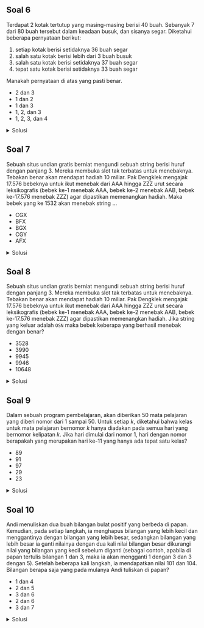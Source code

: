 ## Soal 6

Terdapat 2 kotak tertutup yang masing-masing berisi 40 buah. Sebanyak 7 dari 80
buah tersebut dalam keadaan busuk, dan sisanya segar. Diketahui beberapa
pernyataan berikut:

1. setiap kotak berisi setidaknya 36 buah segar
2. salah satu kotak berisi lebih dari 3 buah busuk
3. salah satu kotak berisi setidaknya 37 buah segar
4. tepat satu kotak berisi setidaknya 33 buah segar

Manakah pernyataan di atas yang pasti benar.

- 2 dan 3
- 1 dan 2
- 1 dan 3
- 1, 2, dan 3
- 1, 2, 3, dan 4

<details><summary>Solusi</summary>

Pada prinsip _Pegeon hole_, apabila ada $n+1$ merpati dan hanya tersedia $n$ buah sarang, maka setidaknya ada satu sarang yang berisi $2$ merpati

Diketahui ada 2 kotak, berisi masing-masing 40 buah, dan terdapat 7 buah busuk

sesuai prinsip _Pegeon hole_, karna ada 2 kotak dan 7 buah busuk, maka salah satu kotak berisi setidaknya 4 buah busuk.

Sehingga kotak lainnya berisi 3 buah busuk atau kurang, dengan kata lain berisi 37 atau lebih buah segar

Dengan prinsip _Pegeon hole_ ini, pernyataan yang pasti benar adalah pernyataan 2 dan 3

Akan dicek pernyataan 1 dan 4

- Pada pernyataan 1

jika semua (7) buah busuk berada pada satu kotak, maka kotak ini hanya berisi 33 buah segar. Mengakibatkan pernyataan 1 tidak selalu benar

(tidak setiap kotak berisi setidaknya 36 buah segar)

- Pada peryataan 4

jika satu kotak berisi 4 buah busuk dan kotak lain berisi 3 buah busuk, maka buah segar pada kedua kotak berisi 33 dan 34 buah segar. Mengakibatkan pernyataan 4 tidak selalu benar.

(tidak tepat satu kotak yang berisi setidaknya 33 buah segar)

Pernyataan yang pasti benar hanyalah pernyataan 2 dan 3

</details>

## Soal 7

Sebuah situs undian gratis berniat mengundi sebuah string berisi huruf dengan
panjang 3. Mereka membuka slot tak terbatas untuk menebaknya. Tebakan benar
akan mendapat hadiah 10 miliar. Pak Dengklek mengajak 17.576 bebeknya untuk ikut
menebak dari AAA hingga ZZZ urut secara leksikografis (bebek ke-1 menebak AAA,
bebek ke-2 menebak AAB, bebek ke-17.576 menebak ZZZ) agar dipastikan
memenangkan hadiah. Maka bebek yang ke 1532 akan menebak string $\dots$

- CGX
- BFX
- BGX
- CGY
- AFX

<details><summary>Solusi</summary>

Jelas bahwa huruf-huruf A$-$Z terdiri dari 26 huruf.

jadi, AAA$-$AAZ terdiri dari 26 string

untuk setiap string $abc$, dengan $a,b,c \in {A-Z}$. Banyaknya kemungkinan pasangan $bc$ adalah $26\times 26 = 676$

Jadi, AAA$-$AZZ terdiri dari 676 string, begitu juga dengan BAA$-$BZZ terdiri dari 676 string

Perhatikan bahwa

$$
1532 = 676\times 2 + 180 = 676\times 2 + 26\times 6 +24
$$

jelas bahwa string CFZ merupakan string ke-$676\times 2 + 26\times 6$.

jadi string ke-1532 adalah string ke-24 setelah CFZ atau string ke-2 sebelum CGZ. sehingga, string dimaksud adalah `CGX`

</details>

## Soal 8

Sebuah situs undian gratis berniat mengundi sebuah string berisi huruf dengan
panjang 3. Mereka membuka slot tak terbatas untuk menebaknya. Tebakan benar
akan mendapat hadiah 10 miliar. Pak Dengklek mengajak 17.576 bebeknya untuk ikut
menebak dari AAA hingga ZZZ urut secara leksikografis (bebek ke-1 menebak AAA,
bebek ke-2 menebak AAB, bebek ke-17.576 menebak ZZZ) agar dipastikan
memenangkan hadiah. Jika string yang keluar adalah `OSN` maka bebek keberapa
yang berhasil menebak dengan benar?

- 3528
- 3990
- 9945
- 9946
- 10648

<details><summary>Solusi</summary>

Dengan logika yang sama dengan nomor sebelumnya (7).

- huruf $O$ menempati urutan ke-15 diantara $A-Z$
- huruf $S$ menempati urutan ke-19 diantara $A-Z$
- huruf $N$ menempati urutan ke-14 diantara $A-Z$

Bebek yang menebak NZZ adalah bebek ke-$676\times 14 = 9464$.

Bebek yang menebak ORZ adalah bebek ke-$26\times 18 = 468$ setelah bebek yang menebak NZZ.

Bebek yang menebak OSN adalah bebek ke-14 setelah bebek yang menebak ORZ.

jadi, bebek yang menebak string `OSN` adalah bebek ke-$676\times 14 + 26\times 18 + 14 = 9946$

</details>

## Soal 9

Dalam sebuah program pembelajaran, akan diberikan 50 mata pelajaran yang diberi
nomor dari 1 sampai 50. Untuk setiap $k$, diketahui bahwa kelas untuk mata pelajaran
bernomor $k$ hanya diadakan pada semua hari yang bernomor kelipatan $k$. Jika hari
dimulai dari nomor 1, hari dengan nomor berapakah yang merupakan hari ke-11 yang
hanya ada tepat satu kelas?

- 89
- 91
- 97
- 29
- 23

<details><summary>Solusi</summary>

Sebuah bilanga $p$ dikatakan prima jika dan hanya jika tidak ada bilangan bulat $k$ dengan $1<k<p$ sehingga $p$ merupakan kelipatan dari $k$.

Jelas bahwa semua bilangan bulat positif $k$ merupakan kelipatan dari 1. Jadi pelajaran 1 selalu diadakan setiap hari.

Jadi, untuk hari ke-2 sampai hari ke-50 setidaknya ada 2 mata pelajaran yang diadakan, pelajaran 1 dan pelajaran ke hari itu sendiri.

Karna pada hari ke-$p$ dengan $p$ prima dan $p>50$ hanya ada tepat satu kelas (pelajaran 1) maka persoalan setara dengan mencari bilangan prima ke-10 setelah 50.

`note`: hari ke-1 hanya satu mata pelajaran yang diadakan yaitu pelajaran 1.

Daftar 10 bilangan prima setelah 50: 53, 59, 61, 67, 71, 73, 79, 83, 89, dan `97`

Jadi, hari ke-11 yang hanya ada tepat satu kelas adalah hari ke-97

</details>

## Soal 10

Andi menuliskan dua buah bilangan bulat positif yang berbeda di papan. Kemudian,
pada setiap langkah, ia menghapus bilangan yang lebih kecil dan menggantinya
dengan bilangan yang lebih besar, sedangkan bilangan yang lebih besar ia ganti
nilainya dengan dua kali nilai bilangan besar dikurangi nilai yang bilangan yang kecil
sebelum diganti (sebagai contoh, apabila di papan tertulis bilangan 1 dan 3, maka ia
akan mengganti 1 dengan 3 dan 3 dengan 5). Setelah beberapa kali langkah, ia
mendapatkan nilai 101 dan 104. Bilangan berapa saja yang pada mulanya Andi
tuliskan di papan?

- 1 dan 4
- 2 dan 5
- 3 dan 6
- 2 dan 6
- 3 dan 7

<details><summary>Solusi</summary>

## Alternatif 1

Misalkan dua bilangan pertama yang ditulis Andi adalah $a$ dan $b$, dengan $a<b$ maka

| langkah | bilangan terkecil | bilangan terbesar |
| ------- | ----------------- | ----------------- |
| 0       | $a$               | $b$               |
| 1       | $b$               | $2b-a$            |
| 2       | $2b-a$            | $3b-2a$           |
| 3       | $3b-2a$           | $4b-3a$           |
| 4       | $4b-3a$           | $5b-4a$           |
| .       | .                 | .                 |
| $k$     | $kb-(k-1)a$       | $(k+1)b-ka$       |

Jadi, $101 = kb-(k-1)a$ dan $104= (k+1)b-ka$

$$
kb-ka+b=104
kb-ka+a=101\\
$$

dengan mengurangkan kedua persamaan diatas diperoleh $b-a=3$

dengan menjumlahkan kedua persamaan diatas diperoleh $k(b-a)+(a+b)=205$

setelah meyederhanakan hasil kedua diperoleh $3k+(a+b)=205$

karna 205 dibagi 3 bersisa 1 dan $3k$ habis dibagi 3, maka $(a+b)$ haruslah bersisa 1 jika dibagi 3.

Dari pilihan yang ada dan memenuhi $b-a=3$ dan sisa $a+b$ dibagi 3 = 1 adalah 2 dan 5

## Alternatif 2

Misalkan Andi memperoleh bilangan 104 dan 101 setelah $n$ langkah. Maka pada langkah sebelumnya, bilangan terbesar merupakan 101 dan $104=2\times 101 -$ bilangan terkecil, atau bilangan terkecil $=2\times 101-104$

| langkah | bilangan terkecil | bilangan terbesar |
| ------- | ----------------- | ----------------- |
| $n$     | 101               | 104               |
| $n-1$   | $202-104=98$      | 101               |
| $n-2$   | $196-101=95$      | 98                |
| $n-3$   | $190-98=92$       | 95                |

Dapat dilihat, bahwa pada tiap langkah, bilingan terkecil dan terbesar merupakan bilangan sebelumnya ditambah 3.

Persoalan ini setara dengan mencari suku pertama dan kedua dari deret aritmatika dengan beda $b=3$, dan $U_k=101$ dan $U_{k+1}=104$ untuk suatu $k$.

$$
U_k=a+(k-1)b\\
101=a+(k-1)3\\
2+33\times 3=a+(k-1)3\\
$$

Kemungkinan $a=U_1=2$ atau $a=2+3n$, dan $U_2=a+3$ untuk suatu bilangan bulat positif $n$.

Dari pilihan yang tersedia, hanya 2 dan 5 yang memenuhi, untuk 2 dan 6, 6 tidak memenuhi nilai $U_2$.

</details>

